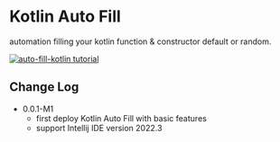 # Kotlin Auto Fill

<!-- Plugin description start -->
automation filling your kotlin function & constructor default or random.

<a target="_blank" href="https://user-images.githubusercontent.com/38849685/206980491-ee8486e6-5ffd-442e-82ef-bfe80e5ec69c.gif"> <img src="https://user-images.githubusercontent.com/38849685/206980491-ee8486e6-5ffd-442e-82ef-bfe80e5ec69c.gif" alt="auto-fill-kotlin tutorial" style="max-width:100%;"/> </a>

<!-- Plugin description end -->

## Change Log
- 0.0.1-M1
  - first deploy Kotlin Auto Fill with basic features
  - support Intellij IDE version 2022.3